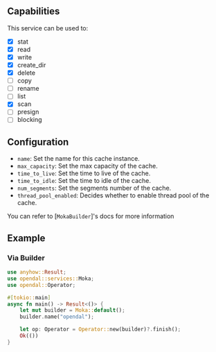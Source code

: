 ## Capabilities

This service can be used to:

- [x] stat
- [x] read
- [x] write
- [x] create_dir
- [x] delete
- [ ] copy
- [ ] rename
- [ ] list
- [x] scan
- [ ] presign
- [ ] blocking

## Configuration

- `name`: Set the name for this cache instance.
- `max_capacity`: Set the max capacity of the cache.
- `time_to_live`: Set the time to live of the cache.
- `time_to_idle`: Set the time to idle of the cache.
- `num_segments`: Set the segments number of the cache.
- `thread_pool_enabled`: Decides whether to enable thread pool of the cache.

You can refer to [`MokaBuilder`]'s docs for more information

## Example

### Via Builder

```rust
use anyhow::Result;
use opendal::services::Moka;
use opendal::Operator;

#[tokio::main]
async fn main() -> Result<()> {
    let mut builder = Moka::default();
    builder.name("opendal");

    let op: Operator = Operator::new(builder)?.finish();
    Ok(())
}
```
